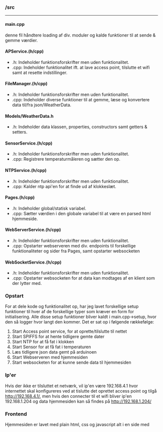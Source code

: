 ### /src
_____

#### main.cpp  
denne fil håndtere loading af div. moduler og kalde funktioner til at sende & gemme værdier.

#### APService.(h/cpp)
* .h: Indeholder funktionsforskrifter men uden funktionalitet.
* .cpp: Indeholder funktionalitet ift. at lave access point, tilslutte et wifi samt at resette indstillinger.

#### FileManager.(h/cpp)
* .h: Indeholder funktionsforskrifter men uden funktionalitet.
* .cpp: Indeholder diverse funktioner til at gemme, læse og konvertere data til/fra json/WeatherData.

#### Models/WeatherData.h
* .h: Indeholder data klassen, properties, constructors samt getters & setters.

#### SensorService.(h/cpp)
* .h: Indeholder funktionsforskrifter men uden funktionalitet.
* .cpp: Registrere temperaturmåleren og sætter den op.

#### NTPService.(h/cpp)
* .h: Indeholder funktionsforskrifter men uden funktionalitet.
* .cpp: Kalder ntp api'en for at finde ud af klokkeslæt.

#### Pages.(h/cpp)
* .h: Indeholder global/statisk variabel.
* .cpp: Sætter værdien i den globale variabel til at være en parsed html hjemmeside.

#### WebServerService.(h/cpp)
* .h: Indeholder funktionsforskrifter men uden funktionalitet.
* .cpp: Opstarter webserveren med div. endpoints til forskellige funktionaliteter og sider fra Pages, samt opstarter websocketen


#### WebSocketService.(h/cpp)
* .h: Indeholder funktionsforskrifter men uden funktionalitet.
* .cpp: Opstarter websocketen for at data kan modtages af en klient som der lytter med.


### Opstart
For at dele kode og funktionalitet op, har jeg lavet forskellige setup funktioner til hver af de forskellige typer som kræver en form for initialisering.
Alle disse setup funktioner bliver kaldt i main.cpp->setup, hvor den så logger hvor langt den kommer.
Det er sat op i følgende rækkefølge: 
1. Start Access point service, for at oprette/tilslutte til nettet
2. Start SPIFFS for at hente tidligere gemte dater
3. Start NTP for at få fat i klokken
4. Start Sensor for at få fat i temperaturen
5. Læs tidligere json data gemt på arduinoen
6. Start Webserveren med hjemmesiden
7. Start websocketen for at kunne sende data til hjemmesiden

### Ip'er
Hvis der ikke er tilsluttet et netværk, vil ip'en være 192.168.4.1 hvor internettet skal konfigureres ved at tislutte det oprettet access point og tilgå http://192.168.4.1/, men hvis den connecter til et wifi bliver ip'en 192.168.1.204 og data hjemmesiden kan så findes på http://192.168.1.204/

### Frontend
Hjemmesiden er lavet med plain html, css og javascript alt i en side med <script> tag.

### Loop
Loop funktionen i main.cpp starter med at tjekke om knappen er trykket nede, hvis den er det vil den lave et sleep på 10 sekunder og tjekke igen, hvis den stadig er det vil internet forbindelsen bliver resetted.
Efterfølgende henter den temperaturen, tiden hvor den også formatere den, gemmer disse værdier i en variabel og påbegynder at sende dataen via. websocketen. Den vil efterfølgende indsætte de værdier til datafilen.
